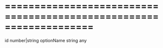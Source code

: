 <!--**
/*-------------------------------------------
    Auto-generated file. Do not modify.
-------------------------------------------

**-->
===================================================================
===================================================================

<!--shortDescription-->

<!--/shortDescription-->

<!--paramName1-->id<!--/paramName1-->
<!--paramType1-->number|string<!--/paramType1-->
<!--paramDescription1-->

<!--/paramDescription1-->

<!--paramName2-->optionName<!--/paramName2-->
<!--paramType2-->string<!--/paramType2-->
<!--paramDescription2-->

<!--/paramDescription2-->

<!--returnType-->any<!--/returnType-->
<!--returnDescription-->

<!--/returnDescription-->

<!--fullDescription-->

<!--/fullDescription-->